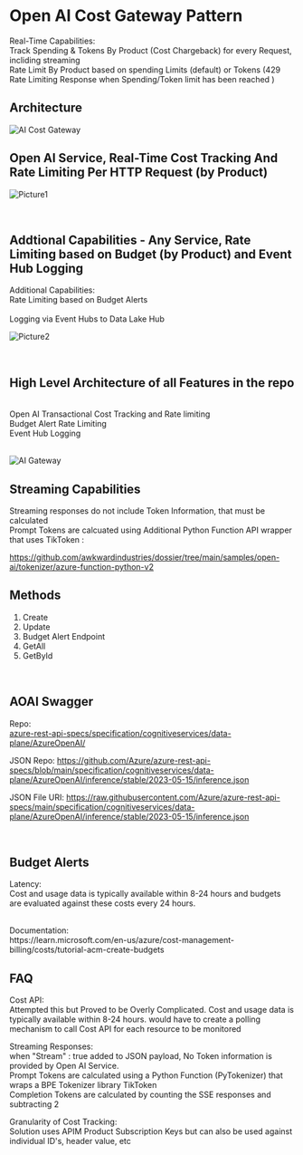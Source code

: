 # Open AI Cost Gateway Pattern

Real-Time Capabilities: <br/>
   Track Spending & Tokens By Product (Cost Chargeback) for every Request, incliding streaming <br/>
   Rate Limit By Product based on spending Limits (default) or Tokens (429 Rate Limiting Response when Spending/Token limit has been reached ) <br/>


## Architecture


![AI Cost Gateway](https://github.com/ThePreston/Custom-Rate-Limiter-API/assets/84995595/c0992f84-5d3b-4799-9d87-b3e0e82fcb21)



## Open AI Service, Real-Time Cost Tracking And Rate Limiting Per HTTP Request (by Product)


![Picture1](https://github.com/ThePreston/Custom-Rate-Limiter-API/assets/84995595/1a27d263-f69e-41c0-9f30-7fb9e5d23cf7)


<br/>

## Addtional Capabilities - Any Service, Rate Limiting based on Budget (by Product) and Event Hub Logging

Additional Capabilities: <br/>
   Rate Limiting based on Budget Alerts <br/>   
   Logging via Event Hubs to Data Lake Hub <br/>


![Picture2](https://github.com/ThePreston/Custom-Rate-Limiter-API/assets/84995595/8e335ce5-f484-4b39-85f7-6b4accae5d4a)


<br/>



## High Level Architecture of all Features in the repo

<br/>
Open AI Transactional Cost Tracking and Rate limiting <br/>
Budget Alert Rate Limiting <br/>
Event Hub Logging <br/>

<br/>


![AI Gateway](https://github.com/ThePreston/Custom-Rate-Limiter-API/assets/84995595/cc3d5d63-0df0-43b9-923a-7a1a32da487d)


## Streaming Capabilities
Streaming responses do not include Token Information, that must be calculated <br/>
Prompt Tokens are calcuated using Additional Python Function API wrapper that uses TikToken : <br/>

https://github.com/awkwardindustries/dossier/tree/main/samples/open-ai/tokenizer/azure-function-python-v2


## Methods

1) Create
2) Update
3) Budget Alert Endpoint
4) GetAll
5) GetById

   
<br/>


## AOAI Swagger

Repo: <br/>
   [azure-rest-api-specs/specification/cognitiveservices/data-plane/AzureOpenAI/](https://github.com/Azure/azure-rest-api-specs/tree/main/specification/cognitiveservices/data-plane/AzureOpenAI)

JSON Repo:
https://github.com/Azure/azure-rest-api-specs/blob/main/specification/cognitiveservices/data-plane/AzureOpenAI/inference/stable/2023-05-15/inference.json

JSON File URI:
https://raw.githubusercontent.com/Azure/azure-rest-api-specs/main/specification/cognitiveservices/data-plane/AzureOpenAI/inference/stable/2023-05-15/inference.json

<br/>


## Budget Alerts

Latency: </br>
Cost and usage data is typically available within 8-24 hours and budgets are evaluated against these costs every 24 hours.

<br/>
Documentation: <br/>
https://learn.microsoft.com/en-us/azure/cost-management-billing/costs/tutorial-acm-create-budgets


## FAQ

Cost API: </br>
Attempted this but Proved to be Overly Complicated. Cost and usage data is typically available within 8-24 hours. 
would have to create a polling mechanism to call Cost API for each resource to be monitored
</br>

Streaming Responses: </br>
when "Stream" : true added to JSON payload, No Token information is provided by Open AI Service.  </br>
Prompt Tokens are calculated using a Python Function (PyTokenizer) that wraps a BPE Tokenizer library TikToken </br>
Completion Tokens are calculated by counting the SSE responses and subtracting 2 </br>


Granularity of Cost Tracking: </br>
Solution uses APIM Product Subscription Keys but can also be used against individual ID's, header value, etc
